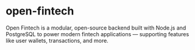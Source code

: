 # open-fintech
Open Fintech is a modular, open-source backend built with Node.js and PostgreSQL to power modern fintech applications — supporting features like user wallets, transactions, and more.
